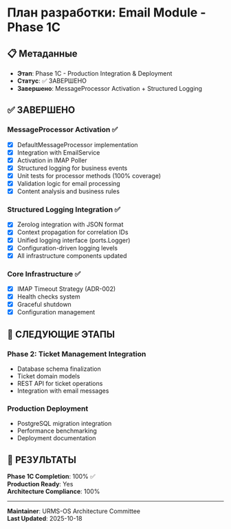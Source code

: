 # План разработки: Email Module - Phase 1C

## 📋 Метаданные
- **Этап**: Phase 1C - Production Integration & Deployment  
- **Статус**: ✅ ЗАВЕРШЕНО
- **Завершено**: MessageProcessor Activation + Structured Logging

## ✅ ЗАВЕРШЕНО

### MessageProcessor Activation ✅
- [x] DefaultMessageProcessor implementation
- [x] Integration with EmailService
- [x] Activation in IMAP Poller  
- [x] Structured logging for business events
- [x] Unit tests for processor methods (100% coverage)
- [x] Validation logic for email processing
- [x] Content analysis and business rules

### Structured Logging Integration ✅
- [x] Zerolog integration with JSON format
- [x] Context propagation for correlation IDs  
- [x] Unified logging interface (ports.Logger)
- [x] Configuration-driven logging levels
- [x] All infrastructure components updated

### Core Infrastructure ✅
- [x] IMAP Timeout Strategy (ADR-002)
- [x] Health checks system
- [x] Graceful shutdown
- [x] Configuration management

## 🎯 СЛЕДУЮЩИЕ ЭТАПЫ

### Phase 2: Ticket Management Integration
- Database schema finalization
- Ticket domain models
- REST API for ticket operations
- Integration with email messages

### Production Deployment
- PostgreSQL migration integration
- Performance benchmarking  
- Deployment documentation

## 📅 РЕЗУЛЬТАТЫ

**Phase 1C Completion**: 100% ✅  
**Production Ready**: Yes  
**Architecture Compliance**: 100%

---
**Maintainer**: URMS-OS Architecture Committee  
**Last Updated**: 2025-10-18